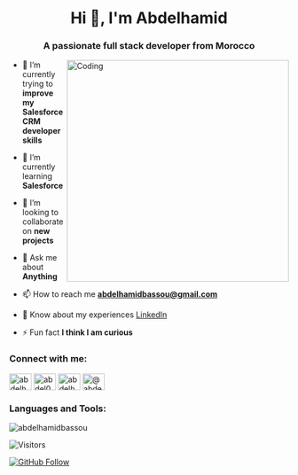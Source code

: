 <h1 align="center">Hi 👋, I'm Abdelhamid</h1>
<h3 align="center">A passionate full stack developer from Morocco</h3>
<img align="right" alt="Coding" width="400" src="https://cdn.dribbble.com/users/1162077/screenshots/3848914/programmer.gif">

<p align="left"> </p>

- 🔭 I’m currently trying to **improve my Salesforce CRM developer skills**

- 🌱 I’m currently learning **Salesforce**

- 👯 I’m looking to collaborate on **new projects**

- 💬 Ask me about **Anything**

- 📫 How to reach me **abdelhamidbassou@gmail.com**

- 📄 Know about my experiences [LinkedIn](https://www.linkedin.com/in/abdelhamid-bassou-85380822b/)

- ⚡ Fun fact **I think I am curious**

<h3 align="left">Connect with me:</h3>
<p align="left">
<a href="https://www.linkedin.com/in/abdelhamid-bassou-85380822b/" target="_blank"><img align="center" src="https://raw.githubusercontent.com/rahuldkjain/github-profile-readme-generator/master/src/images/icons/Social/linked-in-alt.svg" alt="abdelhamid bassou" height="30" width="40" /></a>
<a href="https://stackoverflow.com/users/abdel00" target="_blank"><img align="center" src="https://raw.githubusercontent.com/rahuldkjain/github-profile-readme-generator/master/src/images/icons/Social/stack-overflow.svg" alt="abdel00" height="30" width="40" /></a>
<a href="https://dribbble.com/abdelhamidbassou" target="_blank"><img align="center" src="https://raw.githubusercontent.com/rahuldkjain/github-profile-readme-generator/master/src/images/icons/Social/dribbble.svg" alt="abdelhamid bassou" height="30" width="40" /></a>
<a href="https://www.hackerrank.com/@abdelhamidbassou" target="_blank"><img align="center" src="https://raw.githubusercontent.com/rahuldkjain/github-profile-readme-generator/master/src/images/icons/Social/hackerrank.svg" alt="@abdelhamidbassou" height="30" width="40" /></a>
</p>

<h3 align="left">Languages and Tools:</h3>
<p align="left">
<!-- Add your tools and languages here -->
</p>

<p><img align="center" src="https://github-readme-stats.vercel.app/api/top-langs?username=abdelhamidbassou&show_icons=true&locale=en&layout=compact" alt="abdelhamidbassou" /></p>

<!-- Visitor Counter -->
![Visitors](https://shields.io/github/followers/abdelhamidbassou?label=Visitors)

<!-- GitHub Follow Button -->
[![GitHub Follow](https://img.shields.io/github/followers/abdelhamidbassou?label=Follow&style=social)](https://github.com/abdelhamidbassou)
